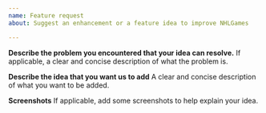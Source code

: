 ```yaml
---
name: Feature request
about: Suggest an enhancement or a feature idea to improve NHLGames

---
```


**Describe the problem you encountered that your idea can resolve.**
If applicable, a clear and concise description of what the problem is.

**Describe the idea that you want us to add**
A clear and concise description of what you want to be added.

**Screenshots**
If applicable, add some screenshots to help explain your idea.
